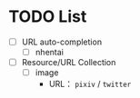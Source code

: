 # TODO List

- [ ] URL auto-completion
  - [ ] nhentai
- [ ] Resource/URL Collection
  - [ ] image
    - URL： `pixiv` / `twitter`